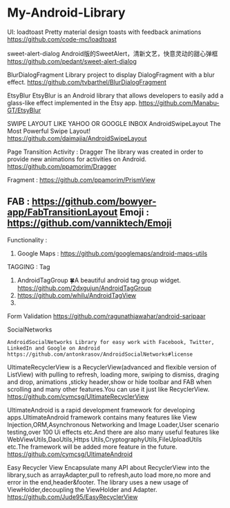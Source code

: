 # My-Android-Library

UI: 
loadtoast Pretty material design toasts with feedback animations
https://github.com/code-mc/loadtoast 

 sweet-alert-dialog Android版的SweetAlert，清新文艺，快意灵动的甜心弹框
https://github.com/pedant/sweet-alert-dialog

BlurDialogFragment Library project to display DialogFragment with a blur effect.
https://github.com/tvbarthel/BlurDialogFragment 

 EtsyBlur EtsyBlur is an Android library that allows developers to easily add a glass-like effect implemented in the Etsy app.
https://github.com/Manabu-GT/EtsyBlur 


SWIPE LAYOUT LIKE YAHOO OR GOOGLE INBOX
 AndroidSwipeLayout The Most Powerful Swipe Layout!
https://github.com/daimajia/AndroidSwipeLayout 


Page Transition 
Activity :  Dragger The library was created in order to provide new animations for activities on Android.
https://github.com/ppamorim/Dragger  

Fragment : https://github.com/ppamorim/PrismView

FAB : https://github.com/bowyer-app/FabTransitionLayout
Emoji : https://github.com/vanniktech/Emoji
------


Functionality : 
1. Google Maps : https://github.com/googlemaps/android-maps-utils



TAGGING : 
Tag
  1. AndroidTagGroup :four_leaf_clover:A beautiful android tag group widget.
      https://github.com/2dxgujun/AndroidTagGroup 
  2. https://github.com/whilu/AndroidTagView
  3. 
  
Form Validation
https://github.com/ragunathjawahar/android-saripaar


SocialNetworks

    AndroidSocialNetworks Library for easy work with Facebook, Twitter, LinkedIn and Google on Android
    https://github.com/antonkrasov/AndroidSocialNetworks#license

UltimateRecyclerView is a RecyclerView(advanced and flexible version of ListView) with pulling to refresh, loading more, swiping to dismiss, draging and drop, animations ,sticky header,show or hide toolbar and FAB when scrolling and many other features.You can use it just like RecyclerView.
https://github.com/cymcsg/UltimateRecyclerView


UltimateAndroid is a rapid development framework for developing apps.UltimateAndroid framework contains many features like View Injection,ORM,Asynchronous Networking and Image Loader,User scenario testing,over 100 Ui effects etc.And there are also many useful features like WebViewUtils,DaoUtils,Https Utils,CryptographyUtils,FileUploadUtils etc.The framework will be added more feature in the future.
https://github.com/cymcsg/UltimateAndroid




Easy Recycler View 
Encapsulate many API about RecyclerView into the library,such as arrayAdapter,pull to refresh,auto load more,no more and error in the end,header&footer.
The library uses a new usage of ViewHolder,decoupling the ViewHolder and Adapter.
https://github.com/Jude95/EasyRecyclerView
